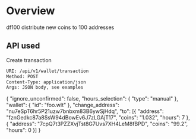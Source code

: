 # Overview

df100 distribute new coins to 100 addresses

## API used 

Create transaction

``` bash
URI: /api/v1/wallet/transaction
Method: POST
Content-Type: application/json
Args: JSON body, see examples
```

{
    "ignore_unconfirmed": false,
    "hours_selection": {
        "type": "manual"
    },
    "wallet": {
        "id": "foo.wlt"
    },
    "change_address": "nu7eSpT6hr5P21uzw7bnbxm83B6ywSjHdq",
    "to": [{
        "address": "fznGedkc87a8SsW94dBowEv6J7zLGAjT17",
        "coins": "1.032",
        "hours": 7
    }, {
        "address": "7cpQ7t3PZZXvjTst8G7Uvs7XH4LeM8fBPD",
        "coins": "99.2",
        "hours": 0
    }]
}